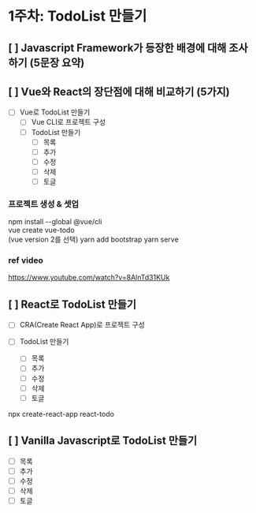 # 1주차: TodoList 만들기

## [ ] Javascript Framework가 등장한 배경에 대해 조사하기 (5문장 요약)

## [ ] Vue와 React의 장단점에 대해 비교하기 (5가지)

- [ ] Vue로 TodoList 만들기
  - [ ] Vue CLI로 프로젝트 구성
  - [ ] TodoList 만들기
    - [ ] 목록
    - [ ] 추가
    - [ ] 수정
    - [ ] 삭제
    - [ ] 토글

### 프로젝트 생성 & 셋업

npm install --global @vue/cli  
vue create vue-todo  
(vue version 2를 선택)
yarn add bootstrap
yarn serve

### ref video

https://www.youtube.com/watch?v=8AlnTd31KUk

## [ ] React로 TodoList 만들기

- [ ] CRA(Create React App)로 프로젝트 구성
- [ ] TodoList 만들기

  - [ ] 목록
  - [ ] 추가
  - [ ] 수정
  - [ ] 삭제
  - [ ] 토글

npx create-react-app react-todo

## [ ] Vanilla Javascript로 TodoList 만들기

- [ ] 목록
- [ ] 추가
- [ ] 수정
- [ ] 삭제
- [ ] 토글
